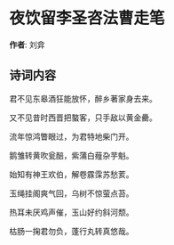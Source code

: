 # 夜饮留李圣咨法曹走笔

**作者**: 刘弇

## 诗词内容

君不见东皋酒狂能放怀，醉乡著家身去来。

又不见昔时西晋把螯客，只手敌以黄金罍。

流年惊鸿瞥眼过，为君特地柴门开。

鹅雏转黄吹瓮醅，紫蒲白薤杂芋魁。

始知有神王欢伯，解卷霡霂苏愁荄。

玉绳挂阁爽气回，乌树不惊萤点苔。

热耳未厌鸡声催，玉山好约斜河颓。

枯肠一掬君勿负，蓬行丸转真悠哉。

